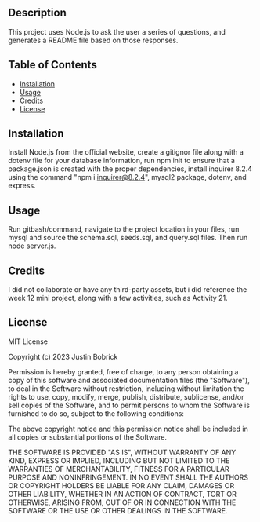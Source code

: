 ## Description
This project uses Node.js to ask the user a series of questions, and generates a README file based on those responses.

## Table of Contents
- [Installation](#installation)
- [Usage](#usage)
- [Credits](#credits)
- [License](#license)
      
## Installation
Install Node.js from the official website, create a gitignor file along with a dotenv file for your database information, run npm init to ensure that a package.json is created with the proper dependencies, install inquirer 8.2.4 using the command "npm i inquirer@8.2.4", mysql2 package, dotenv, and express.
      
## Usage
Run gitbash/command, navigate to the project location in your files, run mysql and source the schema.sql, seeds.sql, and query.sql files. Then run node server.js.
      
## Credits
I did not collaborate or have any third-party assets, but i did reference the week 12 mini project, along with a few activities, such as Activity 21.
      
## License
MIT License

Copyright (c) 2023 Justin Bobrick

Permission is hereby granted, free of charge, to any person obtaining a copy
of this software and associated documentation files (the "Software"), to deal
in the Software without restriction, including without limitation the rights
to use, copy, modify, merge, publish, distribute, sublicense, and/or sell
copies of the Software, and to permit persons to whom the Software is
furnished to do so, subject to the following conditions:

The above copyright notice and this permission notice shall be included in all
copies or substantial portions of the Software.

THE SOFTWARE IS PROVIDED "AS IS", WITHOUT WARRANTY OF ANY KIND, EXPRESS OR
IMPLIED, INCLUDING BUT NOT LIMITED TO THE WARRANTIES OF MERCHANTABILITY,
FITNESS FOR A PARTICULAR PURPOSE AND NONINFRINGEMENT. IN NO EVENT SHALL THE
AUTHORS OR COPYRIGHT HOLDERS BE LIABLE FOR ANY CLAIM, DAMAGES OR OTHER
LIABILITY, WHETHER IN AN ACTION OF CONTRACT, TORT OR OTHERWISE, ARISING FROM,
OUT OF OR IN CONNECTION WITH THE SOFTWARE OR THE USE OR OTHER DEALINGS IN THE
SOFTWARE.